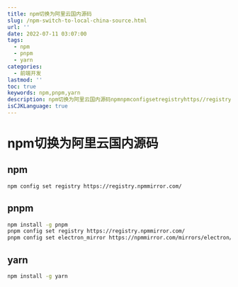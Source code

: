 ```yaml
---
title: npm切换为阿里云国内源码
slug: /npm-switch-to-local-china-source.html
url: ''
date: 2022-07-11 03:07:00
tags:
  - npm
  - pnpm
  - yarn
categories:
  - 前端开发
lastmod: ''
toc: true
keywords: npm,pnpm,yarn
description: npm切换为阿里云国内源码npmnpmconfigsetregistryhttps//registrynpmmirrorcom/pnpmnpminstallgpnpmpnpmconfigsetregistryhttps//registrynpmmirrorcom/pnpmconfigsetelectron_mirrorhttps//npmmirrorcom/mirrors/electron/yarnnpminstallgyarn
isCJKLanguage: true
---
```

# npm切换为阿里云国内源码

## npm

```bash
npm config set registry https://registry.npmmirror.com/
```

## pnpm

```bash
npm install -g pnpm
pnpm config set registry https://registry.npmmirror.com/
pnpm config set electron_mirror https://npmmirror.com/mirrors/electron/
```

## yarn

```bash
npm install -g yarn
```